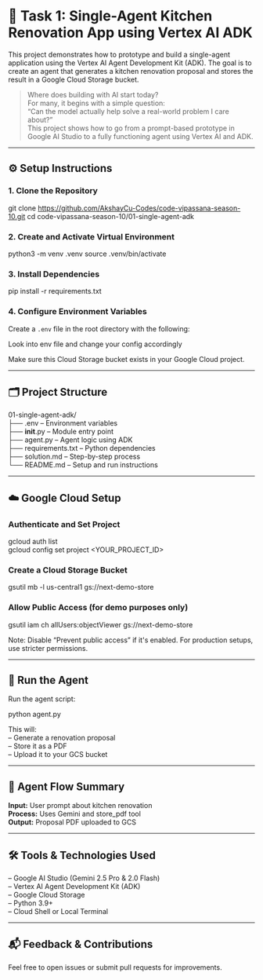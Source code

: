 # 🧠 Task 1: Single-Agent Kitchen Renovation App using Vertex AI ADK

This project demonstrates how to prototype and build a single-agent application using the Vertex AI Agent Development Kit (ADK). The goal is to create an agent that generates a kitchen renovation proposal and stores the result in a Google Cloud Storage bucket.

> Where does building with AI start today?  
> For many, it begins with a simple question:  
> “Can the model actually help solve a real-world problem I care about?”  
> This project shows how to go from a prompt-based prototype in Google AI Studio to a fully functioning agent using Vertex AI and ADK.

---

## ⚙️ Setup Instructions

### 1. Clone the Repository

git clone https://github.com/AkshayCu-Codes/code-vipassana-season-10.git
cd code-vipassana-season-10/01-single-agent-adk

### 2. Create and Activate Virtual Environment

python3 -m venv .venv
source .venv/bin/activate

### 3. Install Dependencies

pip install -r requirements.txt

### 4. Configure Environment Variables

Create a `.env` file in the root directory with the following:

Look into env file and change your config accordingly  

Make sure this Cloud Storage bucket exists in your Google Cloud project.

---

## 🗂️ Project Structure

01-single-agent-adk/  
├── .env                  – Environment variables  
├── __init__.py           – Module entry point  
├── agent.py              – Agent logic using ADK  
├── requirements.txt      – Python dependencies  
├── solution.md           – Step-by-step process  
└── README.md             – Setup and run instructions

---

## ☁️ Google Cloud Setup

### Authenticate and Set Project

gcloud auth list  
gcloud config set project <YOUR_PROJECT_ID>

### Create a Cloud Storage Bucket

gsutil mb -l us-central1 gs://next-demo-store

### Allow Public Access (for demo purposes only)

gsutil iam ch allUsers:objectViewer gs://next-demo-store

Note: Disable “Prevent public access” if it's enabled. For production setups, use stricter permissions.

---

## 🚀 Run the Agent

Run the agent script:

python agent.py

This will:  
– Generate a renovation proposal  
– Store it as a PDF  
– Upload it to your GCS bucket

---

## 🧠 Agent Flow Summary

**Input:** User prompt about kitchen renovation  
**Process:** Uses Gemini and store_pdf tool  
**Output:** Proposal PDF uploaded to GCS

---

## 🛠️ Tools & Technologies Used

– Google AI Studio (Gemini 2.5 Pro & 2.0 Flash)  
– Vertex AI Agent Development Kit (ADK)  
– Google Cloud Storage  
– Python 3.9+  
– Cloud Shell or Local Terminal

---

## 📬 Feedback & Contributions

Feel free to open issues or submit pull requests for improvements.
